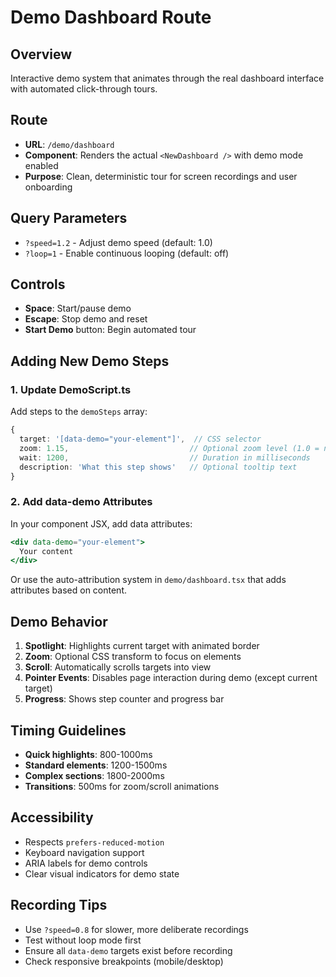 # Demo Dashboard Route

## Overview
Interactive demo system that animates through the real dashboard interface with automated click-through tours.

## Route
- **URL**: `/demo/dashboard`
- **Component**: Renders the actual `<NewDashboard />` with demo mode enabled
- **Purpose**: Clean, deterministic tour for screen recordings and user onboarding

## Query Parameters
- `?speed=1.2` - Adjust demo speed (default: 1.0)
- `?loop=1` - Enable continuous looping (default: off)

## Controls
- **Space**: Start/pause demo
- **Escape**: Stop demo and reset
- **Start Demo** button: Begin automated tour

## Adding New Demo Steps

### 1. Update DemoScript.ts
Add steps to the `demoSteps` array:
```typescript
{
  target: '[data-demo="your-element"]',  // CSS selector
  zoom: 1.15,                           // Optional zoom level (1.0 = no zoom)
  wait: 1200,                           // Duration in milliseconds
  description: 'What this step shows'   // Optional tooltip text
}
```

### 2. Add data-demo Attributes
In your component JSX, add data attributes:
```jsx
<div data-demo="your-element">
  Your content
</div>
```

Or use the auto-attribution system in `demo/dashboard.tsx` that adds attributes based on content.

## Demo Behavior
1. **Spotlight**: Highlights current target with animated border
2. **Zoom**: Optional CSS transform to focus on elements  
3. **Scroll**: Automatically scrolls targets into view
4. **Pointer Events**: Disables page interaction during demo (except current target)
5. **Progress**: Shows step counter and progress bar

## Timing Guidelines
- **Quick highlights**: 800-1000ms
- **Standard elements**: 1200-1500ms  
- **Complex sections**: 1800-2000ms
- **Transitions**: 500ms for zoom/scroll animations

## Accessibility
- Respects `prefers-reduced-motion`
- Keyboard navigation support
- ARIA labels for demo controls
- Clear visual indicators for demo state

## Recording Tips
- Use `?speed=0.8` for slower, more deliberate recordings
- Test without loop mode first
- Ensure all `data-demo` targets exist before recording
- Check responsive breakpoints (mobile/desktop)